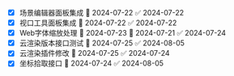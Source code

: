 - [x] 场景编辑器面板集成 📅 2024-07-22 ✅ 2024-07-22
- [x] 视口工具面板集成 📅 2024-07-22 ✅ 2024-07-22
- [x] Web字体缩放处理 🛫 2024-07-23 📅 2024-07-21 ✅ 2024-07-24
- [x] 云渲染版本接口测试 📅 2024-07-25 ✅ 2024-08-05
- [x] 云渲染插件修改 📅 2024-07-25 ✅ 2024-07-24
- [x] 坐标拾取接口 📅 2024-07-24 ✅ 2024-08-05